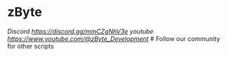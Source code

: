 # zByte 
*Discord https://discord.gg/mmCZgNhV3e* *youtube  https://www.youtube.com/@zByte_Development*  # Follow our community for other scripts
